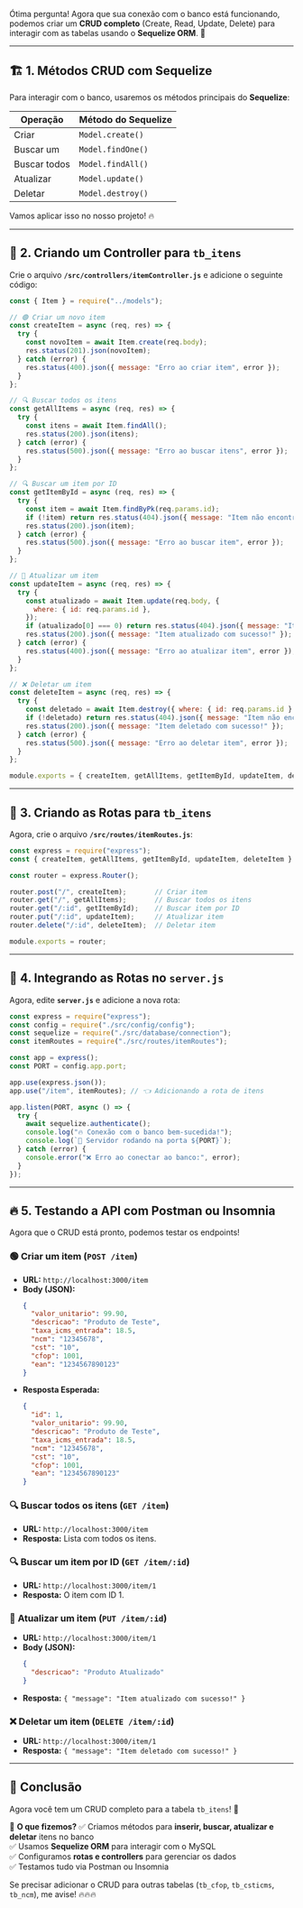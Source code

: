 Ótima pergunta! Agora que sua conexão com o banco está funcionando, podemos criar um **CRUD completo** (Create, Read, Update, Delete) para interagir com as tabelas usando o **Sequelize ORM**. 🚀

---

## 🏗️ **1. Métodos CRUD com Sequelize**
Para interagir com o banco, usaremos os métodos principais do **Sequelize**:

| Operação  | Método do Sequelize |
|-----------|---------------------|
| Criar     | `Model.create()`    |
| Buscar um | `Model.findOne()`   |
| Buscar todos | `Model.findAll()` |
| Atualizar | `Model.update()`    |
| Deletar   | `Model.destroy()`   |

Vamos aplicar isso no nosso projeto! 🔥

---

## 📌 **2. Criando um Controller para `tb_itens`**
Crie o arquivo **`/src/controllers/itemController.js`** e adicione o seguinte código:

```javascript
const { Item } = require("../models");

// 🟢 Criar um novo item
const createItem = async (req, res) => {
  try {
    const novoItem = await Item.create(req.body);
    res.status(201).json(novoItem);
  } catch (error) {
    res.status(400).json({ message: "Erro ao criar item", error });
  }
};

// 🔍 Buscar todos os itens
const getAllItems = async (req, res) => {
  try {
    const itens = await Item.findAll();
    res.status(200).json(itens);
  } catch (error) {
    res.status(500).json({ message: "Erro ao buscar itens", error });
  }
};

// 🔍 Buscar um item por ID
const getItemById = async (req, res) => {
  try {
    const item = await Item.findByPk(req.params.id);
    if (!item) return res.status(404).json({ message: "Item não encontrado" });
    res.status(200).json(item);
  } catch (error) {
    res.status(500).json({ message: "Erro ao buscar item", error });
  }
};

// 🔄 Atualizar um item
const updateItem = async (req, res) => {
  try {
    const atualizado = await Item.update(req.body, {
      where: { id: req.params.id },
    });
    if (atualizado[0] === 0) return res.status(404).json({ message: "Item não encontrado" });
    res.status(200).json({ message: "Item atualizado com sucesso!" });
  } catch (error) {
    res.status(400).json({ message: "Erro ao atualizar item", error });
  }
};

// ❌ Deletar um item
const deleteItem = async (req, res) => {
  try {
    const deletado = await Item.destroy({ where: { id: req.params.id } });
    if (!deletado) return res.status(404).json({ message: "Item não encontrado" });
    res.status(200).json({ message: "Item deletado com sucesso!" });
  } catch (error) {
    res.status(500).json({ message: "Erro ao deletar item", error });
  }
};

module.exports = { createItem, getAllItems, getItemById, updateItem, deleteItem };
```

---

## 🔗 **3. Criando as Rotas para `tb_itens`**
Agora, crie o arquivo **`/src/routes/itemRoutes.js`**:

```javascript
const express = require("express");
const { createItem, getAllItems, getItemById, updateItem, deleteItem } = require("../controllers/itemController");

const router = express.Router();

router.post("/", createItem);       // Criar item
router.get("/", getAllItems);       // Buscar todos os itens
router.get("/:id", getItemById);    // Buscar item por ID
router.put("/:id", updateItem);     // Atualizar item
router.delete("/:id", deleteItem);  // Deletar item

module.exports = router;
```

---

## 🚀 **4. Integrando as Rotas no `server.js`**
Agora, edite **`server.js`** e adicione a nova rota:

```javascript
const express = require("express");
const config = require("./src/config/config");
const sequelize = require("./src/database/connection");
const itemRoutes = require("./src/routes/itemRoutes");

const app = express();
const PORT = config.app.port;

app.use(express.json());
app.use("/item", itemRoutes); // 👈 Adicionando a rota de itens

app.listen(PORT, async () => {
  try {
    await sequelize.authenticate();
    console.log("🔥 Conexão com o banco bem-sucedida!");
    console.log(`🚀 Servidor rodando na porta ${PORT}`);
  } catch (error) {
    console.error("❌ Erro ao conectar ao banco:", error);
  }
});
```

---

## 🔥 **5. Testando a API com Postman ou Insomnia**
Agora que o CRUD está pronto, podemos testar os endpoints!

### 🟢 **Criar um item (`POST /item`)**
- **URL:** `http://localhost:3000/item`
- **Body (JSON):**
  ```json
  {
    "valor_unitario": 99.90,
    "descricao": "Produto de Teste",
    "taxa_icms_entrada": 18.5,
    "ncm": "12345678",
    "cst": "10",
    "cfop": 1001,
    "ean": "1234567890123"
  }
  ```
- **Resposta Esperada:**
  ```json
  {
    "id": 1,
    "valor_unitario": 99.90,
    "descricao": "Produto de Teste",
    "taxa_icms_entrada": 18.5,
    "ncm": "12345678",
    "cst": "10",
    "cfop": 1001,
    "ean": "1234567890123"
  }
  ```

### 🔍 **Buscar todos os itens (`GET /item`)**
- **URL:** `http://localhost:3000/item`
- **Resposta:** Lista com todos os itens.

### 🔍 **Buscar um item por ID (`GET /item/:id`)**
- **URL:** `http://localhost:3000/item/1`
- **Resposta:** O item com ID 1.

### 🔄 **Atualizar um item (`PUT /item/:id`)**
- **URL:** `http://localhost:3000/item/1`
- **Body (JSON):**
  ```json
  {
    "descricao": "Produto Atualizado"
  }
  ```
- **Resposta:** `{ "message": "Item atualizado com sucesso!" }`

### ❌ **Deletar um item (`DELETE /item/:id`)**
- **URL:** `http://localhost:3000/item/1`
- **Resposta:** `{ "message": "Item deletado com sucesso!" }`

---

## 🎯 **Conclusão**
Agora você tem um CRUD completo para a tabela `tb_itens`! 🚀

📌 **O que fizemos?**
✅ Criamos métodos para **inserir, buscar, atualizar e deletar** itens no banco  
✅ Usamos **Sequelize ORM** para interagir com o MySQL  
✅ Configuramos **rotas e controllers** para gerenciar os dados  
✅ Testamos tudo via Postman ou Insomnia  

Se precisar adicionar o CRUD para outras tabelas (`tb_cfop`, `tb_csticms`, `tb_ncm`), me avise! 🔥🔥🔥